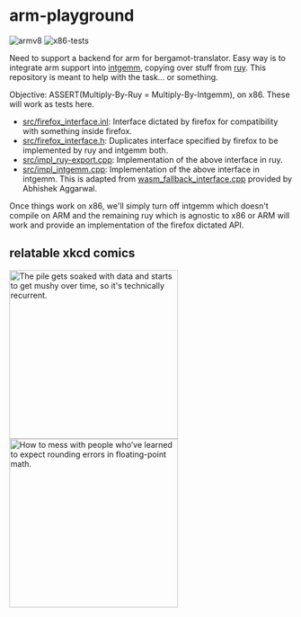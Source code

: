 # arm-playground

![armv8](https://github.com/jerinphilip/arm-playground/actions/workflows/arm-compiles.yml/badge.svg)
![x86-tests](https://github.com/jerinphilip/arm-playground/actions/workflows/tests.yml/badge.svg)


Need to support a backend for arm for bergamot-translator. Easy way is to
integrate arm support into [intgemm](https://github.com/kpu/intgemm), copying
over stuff from [ruy](https://github.com/google/ruy). This repository is meant
to help with the task... or something. 

Objective: ASSERT(Multiply-By-Ruy = Multiply-By-Intgemm), on x86. These will work as tests here.

* [src/firefox\_interface.inl](src/firefox_interface.inl): Interface dictated by firefox for compatibility with something inside firefox.
* [src/firefox\_interface.h](src/firefox_interface.h): Duplicates interface specified by firefox to be implemented by ruy and intgemm both.
* [src/impl\_ruy-export.cpp](src/impl_ruy-export.cpp): Implementation of the above interface in ruy.
* [src/impl\_intgemm.cpp](src/impl_intgemm.cpp): Implementation of the above interface in intgemm. This is adapted from [wasm\_fallback\_interface.cpp](https://github.com/browsermt/marian-dev/blob/master/src/tensors/cpu/wasm_intgemm_fallback.cpp) provided by Abhishek Aggarwal.

Once things work on x86, we'll simply turn off intgemm which doesn't compile on
ARM and the remaining ruy which is agnostic to x86 or ARM will work and provide
an implementation of the firefox dictated API.

## relatable xkcd comics 

<img width="300" alt="The pile gets soaked with data and starts to get mushy over time, so it's technically recurrent." src="https://imgs.xkcd.com/comics/machine_learning.png">

<img width="300" alt="How to mess with people who’ve learned to expect rounding errors in floating-point math." src="https://imgs.xkcd.com/comics/e_to_the_pi_minus_pi.png">
